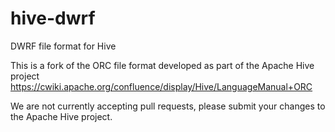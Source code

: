 hive-dwrf
=========

DWRF file format for Hive


This is a fork of the ORC file format developed as part of the Apache Hive project https://cwiki.apache.org/confluence/display/Hive/LanguageManual+ORC

We are not currently accepting pull requests, please submit your changes to the Apache Hive project.
